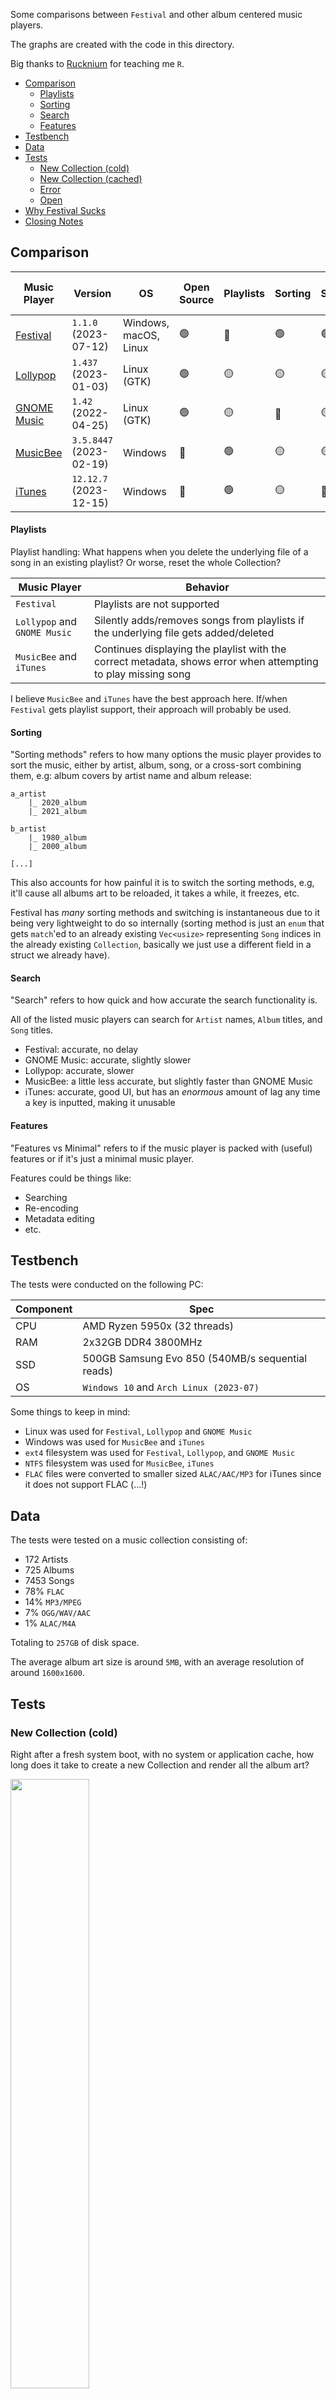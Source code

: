 Some comparisons between `Festival` and other album centered music players.

The graphs are created with the code in this directory.

Big thanks to [Rucknium](https://github.com/rucknium) for teaching me `R`.

* [Comparison](#Comparison)
	- [Playlists](#Playlists)
	- [Sorting](#Sorting)
	- [Search](#Search)
	- [Features](#Features)
* [Testbench](#Testbench)
* [Data](#Data)
* [Tests](#Tests)
	- [New Collection (cold)](#New-Collection-cold)
	- [New Collection (cached)](#New-Collection-cached)
	- [Error](#Error)
	- [Open](#Open)
* [Why Festival Sucks](#why-festival-sucks)
* [Closing Notes](#Closing-Notes)

## Comparison
| Music Player | Version | OS | Open Source | Playlists | Sorting | Search | Features vs Minimal |
|--------------|---------|----|-------------|-----------|---------|--------|---------------------|
| [Festival](https://github.com/hinto-janai/festival)       | `1.1.0` (2023-07-12)    | Windows, macOS, Linux | 🟢 | 🔴 | 🟢 | 🟢 | Minimal
| [Lollypop](https://gitlab.gnome.org/World/lollypop)       | `1.437` (2023-01-03)    | Linux (GTK)           | 🟢 | 🟡 | 🟡 | 🟡 | Both
| [GNOME Music](https://gitlab.gnome.org/GNOME/gnome-music) | `1.42` (2022-04-25)     | Linux (GTK)           | 🟢 | 🟡 | 🔴 | 🟡 | Minimal
| [MusicBee](https://www.getmusicbee.com)                   | `3.5.8447` (2023-02-19) | Windows               | 🔴 | 🟢 | 🟡 | 🟡 | Features
| [iTunes](https://www.apple.com/itunes)                    | `12.12.7` (2023-12-15)  | Windows               | 🔴 | 🟢 | 🟡 | 🔴 | Features

#### Playlists
Playlist handling: What happens when you delete the underlying file of a song in an existing playlist? Or worse, reset the whole Collection?

| Music Player                 | Behavior |
|------------------------------|----------|
| `Festival`                   | Playlists are not supported
| `Lollypop` and `GNOME Music` | Silently adds/removes songs from playlists if the underlying file gets added/deleted
| `MusicBee` and `iTunes`      | Continues displaying the playlist with the correct metadata, shows error when attempting to play missing song

I believe `MusicBee` and `iTunes` have the best approach here. If/when `Festival` gets playlist support, their approach will probably be used.

#### Sorting
"Sorting methods" refers to how many options the music player provides to sort the music, either by artist, album, song, or a cross-sort combining them, e.g: album covers by artist name and album release:
```
a_artist
    |_ 2020_album
    |_ 2021_album

b_artist
	|_ 1980_album
	|_ 2000_album

[...]
```
This also accounts for how painful it is to switch the sorting methods, e.g, it'll cause all albums art to be reloaded, it takes a while, it freezes, etc.

Festival has _many_ sorting methods and switching is instantaneous due to it being very lightweight to do so internally (sorting method is just an `enum` that gets `match`'ed to an already existing `Vec<usize>` representing `Song` indices in the already existing `Collection`, basically we just use a different field in a struct we already have).

#### Search
"Search" refers to how quick and how accurate the search functionality is.

All of the listed music players can search for `Artist` names, `Album` titles, and `Song` titles.

- Festival: accurate, no delay
- GNOME Music: accurate, slightly slower
- Lollypop: accurate, slower
- MusicBee: a little less accurate, but slightly faster than GNOME Music
- iTunes: accurate, good UI, but has an _enormous_ amount of lag any time a key is inputted, making it unusable

#### Features
"Features vs Minimal" refers to if the music player is packed with (useful) features or if it's just a minimal music player.

Features could be things like:

- Searching
- Re-encoding
- Metadata editing
- etc.

## Testbench
The tests were conducted on the following PC:

| Component | Spec |
|-----------|------|
| CPU       | AMD Ryzen 5950x (32 threads)
| RAM       | 2x32GB DDR4 3800MHz
| SSD       | 500GB Samsung Evo 850 (540MB/s sequential reads)
| OS        | `Windows 10` and `Arch Linux (2023-07)`

Some things to keep in mind:

- Linux was used for `Festival`, `Lollypop` and `GNOME Music`
- Windows was used for `MusicBee` and `iTunes`
- `ext4` filesystem was used for `Festival`, `Lollypop`, and `GNOME Music`
- `NTFS` filesystem was used for `MusicBee`, `iTunes`
- `FLAC` files were converted to smaller sized `ALAC/AAC/MP3` for iTunes since it does not support FLAC (...!)

## Data
The tests were tested on a music collection consisting of:

- 172 Artists
- 725 Albums
- 7453 Songs
- 78% `FLAC`
- 14% `MP3/MPEG`
- 7% `OGG/WAV/AAC`
- 1% `ALAC/M4A`

Totaling to `257GB` of disk space.

The average album art size is around `5MB`, with an average resolution of around `1600x1600`.

## Tests
### New Collection (cold)
Right after a fresh system boot, with no system or application cache, how long does it take to create a new Collection and render all the album art?

<img src="../assets/images/comparison/cold.png" width="50%"/>

| Music Player  | Seconds (less is better) |
|---------------|--------------------------|
| Festival      | 2.25
| MusicBee      | 35
| GNOME Music   | 50
| Lollypop      | 60
| iTunes        | 135

### New Collection (cached)
Both the system's cache and the application's cache itself (`~/.cache`) can drastically speed things up.

Right after the previous cold boot Collection creation, how long does it take to remove the first Collection, create it again, and then render all the album art?

<img src="../assets/images/comparison/cached.png" width="50%"/>

| Music Player  | Seconds (less is better) |
|---------------|--------------------------|
| Festival      | 1
| MusicBee      | 21
| Lollypop      | 94
| GNOME Music   | 50
| iTunes        | 135

Notes:

- `Festival` doesn't cache files, but it benefits a lot from system cache (particularly from walking directories that were indexed by the system already)
- Although the creation of the new Collection is relatively fast, `Lollypop` suffers a lot from having to remove everything from the current database beforehand
- Both `Lollypop` and `MusicBee` cache files and also benefit from system cache
- Both `GNOME Music` and `iTunes` don't benefit at all even though they cache files

### Error
After creating a Collection, how many albums are not processed correctly? Missing metadata, missing album art, duplicate albums, etc.

<img src="../assets/images/comparison/error.png" width="50%"/>

| Music Player  | Errors (less is better) |
|---------------|-------------------------|
| Festival      | 0
| Lollypop      | 0
| GNOME Music   | 33
| iTunes        | 35
| MusicBee      | 118

### Open
When opening the music player, how long does it take to render all the album art?

<img src="../assets/images/comparison/open.png" width="50%"/>

| Music Player  | Seconds (less is better) |
|---------------|--------------------------|
| Festival      | 0.28
| Lollypop      | 2.45
| MusicBee      | 1.96
| iTunes        | 17.5
| GNOME Music   | 50

## Why Festival Sucks
After basically gloating, it only makes sense to point out _some_ of the _many_ flaws in Festival.

In no particular order:

- Doesn't support basic playlists
- Doesn't support compilations
- Doesn't support incrementally adding songs/albums
- Limited playback options (weird shuffle, no gain, etc)
- Uses an **insane** amount of memory during Collection creation relative to the other music players (2x-3x more...!)
- UI could be prettier

The charts are also quite unfair to the other music players, because it is measuring a function (resetting the _entire_ Collection) that isn't necessarily supposed to be used often. Other than Festival, all the other music players support dynamically adding/removing songs and albums, so there is usually no need to reset the whole thing.

In order to achieve the speeds that it does, Festival sacrifices everything in terms of dynamic Collection management, since after the initial creation of the Collection, it is immutable _forever_. This doesn't make implementing dynamic data inside it or on top of it (playlists) impossible, [but it makes it very annoying due to index invalidation](https://github.com/hinto-janai/festival/issues/4).

This means whenever a new song needs to be added/removed, [Festival _must_ reset the entire Collection](https://github.com/hinto-janai/festival/issues/2). So it being fast is not a nice to have, it's basically required.

Festival ignores some metadata tags as well (because I don't personally use them).

Some maybe important ones:

- Genre
- Lyrics
- Composer
- Conductor
- Ensemble
- Movement
- Location
- Grouping
- Comment
- Label
- MusicBrainz_*

## Closing Notes
Some other big differences that aren't shown in graphs here:

- GUI bugs (`GNOME Music`, `MusicBee`, and `iTunes` all have terrible GUI bugs)
- Album art size (`Festival` uses `500x500` internally, others use `300x300` or similar)
- Access times (`Vec` index vs `SQL` query)

I modeled a lot of Festival's UI and behavior after [`Lollypop`](https://gitlab.gnome.org/World/lollypop), because it is:

- Correct (no metadata errors)
- Relatively bug-free
- Relatively minimal
- Relatively fast
- Pretty

There are some bugs (resetting Collection _always_ needs a restart since it does not load properly), some extra features I'll never use (internet related stuff), and some features I wish it had (album art bigger than `300x300`), but nothing else really comes close to it.

As this project grew in scope, I realized separating Festival's internals from the GUI would result in a re-usable base for multiple different frontends. This is mostly the reason why I made Festival when Lollypop already existed. Also, I wanted to practice Rust.
